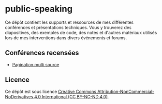 # public-speaking
Ce dépôt contient les supports et ressources de mes différentes conférences et présentations techniques. Vous y trouverez des diapositives, des exemples de code, des notes et d'autres matériaux utilisés lors de mes interventions dans divers événements et forums.

## Conférences recensées

- [Pagination multi source](conferences/pagination-multi-source/)

## Licence

Ce dépôt est sous licence [Creative Commons Attribution-NonCommercial-NoDerivatives 4.0 International (CC BY-NC-ND 4.0)](LICENSE).
